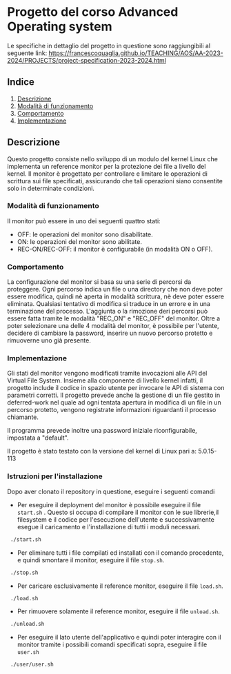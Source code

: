 # Progetto del corso Advanced Operating system

Le specifiche in dettaglio del progetto in questione sono raggiungibili al seguente link: https://francescoquaglia.github.io/TEACHING/AOS/AA-2023-2024/PROJECTS/project-specification-2023-2024.html

## Indice
1. [Descrizione](#Descrizione)
2. [Modalità di funzionamento](#Modalità-di-funzionamento)
3. [Comportamento](#comportamento)
4. [Implementazione](#implementazione)

## Descrizione
Questo progetto consiste nello sviluppo di un modulo del kernel Linux che implementa un reference monitor per la protezione dei file a livello del kernel. Il monitor è progettato per controllare e limitare le operazioni di scrittura sui file specificati, assicurando che tali operazioni siano consentite solo in determinate condizioni.

### Modalità di funzionamento
Il monitor può essere in uno dei seguenti quattro stati:

- OFF: le operazioni del monitor sono disabilitate.
- ON: le operazioni del monitor sono abilitate.
- REC-ON/REC-OFF: il monitor è configurabile (in modalità ON o OFF).

### Comportamento
La configurazione del monitor si basa su una serie di percorsi da proteggere. Ogni percorso indica un file o una directory che non deve poter essere modifica, quindi nè aperta in modalità scrittura, nè deve poter essere eliminata. Qualsiasi tentativo di modifica si traduce in un errore e in una terminazione del processo. L'aggiunta o la rimozione deri percorsi può essere fatta tramite le modalità "REC_ON" e "REC_OFF" del monitor. 
Oltre a poter selezionare una delle 4 modalità del monitor, è possibile per l'utente, decidere di cambiare la password, inserire un nuovo percorso protetto e rimuoverne uno già presente. 

### Implementazione
Gli stati del monitor vengono modificati tramite invocazioni alle API del Virtual File System. Insieme alla componente di livello kernel infatti, il progetto include il codice in spazio utente per invocare le API di sistema con parametri corretti. 
Il progetto prevede anche la gestione di un file gestito in deferred-work nel quale ad ogni tentata apertura in modifica di un file in un percorso protetto, vengono registrate informazioni riguardanti il processo chiamante. 

Il programma prevede inoltre una password iniziale riconfigurabile, impostata a "default".

Il progetto è stato testato con la versione del kernel di Linux pari a: 5.0.15-113

### Istruzioni per l'installazione
Dopo aver clonato il repository in questione, eseguire i seguenti comandi

- Per eseguire il deployment del monitor è possibile eseguire il file ``` start.sh ``` . Questo si occupa di compilare il monitor con le sue librerie,il filesystem e il codice per l'esecuzione dell'utente e successivamente esegue il caricamento e l'installazione di tutti i moduli necessari.
```bash
 ./start.sh
```

- Per eliminare tutti i file compilati ed installati con il comando procedente, e quindi smontare il monitor, eseguire il file ``` stop.sh ```.
```bash
 ./stop.sh
```

- Per caricare esclusivamente il reference monitor, eseguire il file ```load.sh```. 
```bash
 ./load.sh
```

- Per rimuovere solamente il reference monitor, eseguire il file ```unload.sh```.
```bash
 ./unload.sh
```

- Per eseguire il lato utente dell'applicativo e quindi poter interagire con il monitor tramite i possibili comandi specificati sopra, eseguire il file ```user.sh``` 
```bash
 ./user/user.sh
```